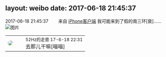 layout: weibo
date: 2017-06-18 21:45:37
---
<meta name="referrer" content="no-referrer" />

2017-06-18 21:45:37  &nbsp;&nbsp;&nbsp;&nbsp;&nbsp;&nbsp; 来自 <a href="http://app.weibo.com/t/feed/9ksdit" rel="nofollow">iPhone客户端</a>
我可能来到了假的南三环[衰]…… ​​​
![图片](https://wx2.sinaimg.cn/large/6d2a6003ly1fgpovb9i85j20qo0zk139.jpg)

<table style="width: 100%;">
  <tr>
    <td style="width: 40px;"><img style="border-radius:50%" src="https://tva4.sinaimg.cn/crop.0.0.180.180.50/8beaf773jw1e8qgp5bmzyj2050050aa8.jpg?KID=imgbed,tva&Expires=1624465783&ssig=AEue3BI4Ti"></td>
    <td colspan="2"><small>52Hz的走兽 17-6-18 22:31</small><br/>去那儿干嘛[喵喵]</td>
  </tr>
</table>
